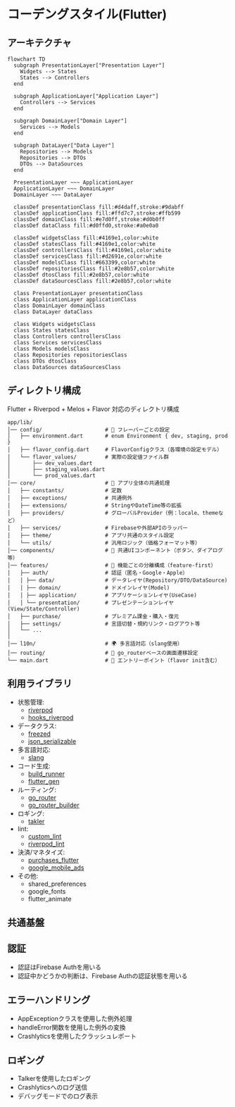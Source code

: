 # コーデングスタイル(Flutter)

## アーキテクチャ

```mermaid
flowchart TD
  subgraph PresentationLayer["Presentation Layer"]
    Widgets --> States
    States --> Controllers
  end
  
  subgraph ApplicationLayer["Application Layer"]
    Controllers --> Services
  end
  
  subgraph DomainLayer["Domain Layer"]
    Services --> Models
  end
  
  subgraph DataLayer["Data Layer"]
    Repositories --> Models
    Repositories --> DTOs
    DTOs --> DataSources
  end
  
  PresentationLayer ~~~ ApplicationLayer
  ApplicationLayer ~~~ DomainLayer
  DomainLayer ~~~ DataLayer
  
  classDef presentationClass fill:#d4daff,stroke:#9dabff
  classDef applicationClass fill:#ffd7c7,stroke:#ffb599
  classDef domainClass fill:#e7d0ff,stroke:#d0b0ff
  classDef dataClass fill:#d0ffd0,stroke:#a0e0a0
  
  classDef widgetsClass fill:#4169e1,color:white
  classDef statesClass fill:#4169e1,color:white
  classDef controllersClass fill:#4169e1,color:white
  classDef servicesClass fill:#d2691e,color:white
  classDef modelsClass fill:#663399,color:white
  classDef repositoriesClass fill:#2e8b57,color:white
  classDef dtosClass fill:#2e8b57,color:white
  classDef dataSourcesClass fill:#2e8b57,color:white
  
  class PresentationLayer presentationClass
  class ApplicationLayer applicationClass
  class DomainLayer domainClass
  class DataLayer dataClass
  
  class Widgets widgetsClass
  class States statesClass
  class Controllers controllersClass
  class Services servicesClass
  class Models modelsClass
  class Repositories repositoriesClass
  class DTOs dtosClass
  class DataSources dataSourcesClass
```

## ディレクトリ構成

Flutter + Riverpod + Melos + Flavor 対応のディレクトリ構成

```
app/lib/
│── config/                    # 🔧 フレーバーごとの設定
│   ├── environment.dart       # enum Environment { dev, staging, prod }
│   ├── flavor_config.dart     # FlavorConfigクラス（各環境の設定モデル）
│   └── flavor_values/         # 実際の設定値ファイル群
│       ├── dev_values.dart
│       ├── staging_values.dart
│       └── prod_values.dart
│── core/                      # 🧱 アプリ全体の共通処理
│   ├── constants/             # 定数
│   ├── exceptions/            # 共通例外
│   ├── extensions/            # StringやDateTime等の拡張
│   ├── providers/             # グローバルProvider（例：locale、themeなど）
│   ├── services/              # Firebaseや外部APIのラッパー
│   ├── theme/                 # アプリ共通のスタイル設定
│   └── utils/                 # 汎用ロジック（価格フォーマット等）
│── components/                # 🎨 共通UIコンポーネント（ボタン、ダイアログ等）
│── features/                  # 🧩 機能ごとの分離構成（feature-first）
│   ├── auth/                  # 認証（匿名・Google・Apple）
│   │ ├── data/                # データレイヤ(Repository/DTO/DataSource)
│   │ ├── domain/              # ドメインレイヤ(Model)
│   │ ├── application/         # アプリケーションレイヤ(UseCase)
│   │ └── presentation/        # プレゼンテーションレイヤ(View/State/Controller)
│   ├── purchase/              # プレミアム課金・購入・復元
│   ├── settings/              # 言語切替・規約リンク・ログアウト等
│   └── ...
│
│── l10n/                      # 🌍 多言語対応（slang使用）
│── routing/                   # 🚦 go_routerベースの画面遷移設定
└── main.dart                  # 🚀 エントリーポイント（flavor init含む）
```

## 利用ライブラリ

- 状態管理:
  - [riverpod](https://pub.dev/packages/riverpod)
  - [hooks_riverpod](https://pub.dev/packages/hooks_riverpod)
- データクラス:
  - [freezed](https://pub.dev/packages/freezed)
  - [json_serializable](https://pub.dev/packages/json_serializable)
- 多言語対応:
  - [slang](https://pub.dev/packages/slang)
- コード生成:
  - [build_runner](https://pub.dev/packages/build_runner)
  - [flutter_gen](https://pub.dev/packages/flutter_gen)
- ルーティング:
  - [go_router](https://pub.dev/packages/go_router)
  - [go_router_builder](https://pub.dev/packages/go_router_builder)
- ロギング:
  - [takler](https://pub.dev/packages/talker)
- lint:
  - [custom_lint](https://pub.dev/packages/custom_lint)
  - [riverpod_lint](https://pub.dev/packages/riverpod_lint)
- 決済/マネタイズ:
  - [purchases_flutter](https://pub.dev/packages/purchases_flutter)
  - [google_mobile_ads](https://pub.dev/packages/google_mobile_ads)
- その他:
  - shared_preferences
  - google_fonts
  - flutter_animate

## 共通基盤

## 認証

- 認証はFirebase Authを用いる
- 認証中かどうかの判断は、Firebase Authの認証状態を用いる

## エラーハンドリング

- AppExceptionクラスを使用した例外処理
- handleError関数を使用した例外の変換
- Crashlyticsを使用したクラッシュレポート

## ロギング

- Talkerを使用したロギング
- Crashlyticsへのログ送信
- デバッグモードでのログ表示
